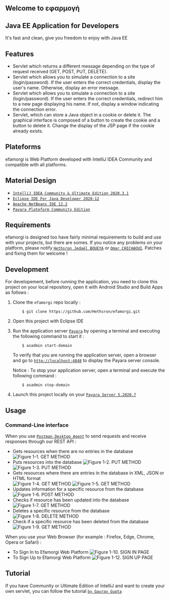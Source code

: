 ## Welcome to **εφαρμογή**

## Java EE Application for Developers

It's fast and clean, give you freedom to enjoy with Java EE

## Features

*   Servlet which returns a different message depending on the type of request received (GET, POST, PUT, DELETE).
*   Servlet which allows you to simulate a connection to a site (login/password). If the user enters the correct credentials, display the user's name. Otherwise, display an error message.
*   Servlet which allows you to simulate a connection to a site (login/password). If the user enters the correct credentials, redirect him to a new page displaying his name. If not, display a window indicating the connection error.
*   Servlet, which can store a Java object in a cookie or delete it. The graphical interface is composed of a button to create the cookie and a button to delete it. Change the display of the JSP page if the cookie already exists.

## Plateforms

efamorgi is Web Platform developed with IntelliJ IDEA Community and compatible with all platforms.

## Material Design

*  [`IntelliJ IDEA Community & Ultimate Edition 2020.3.1`](https://www.jetbrains.com/fr-fr/idea/)
*  [`Eclipse IDE For Java Developer 2020-12`](https://www.eclipse.org/)
*  [`Apache NetBeans IDE 12.2`](https://fr.netbeans.org/)
*  [`Payara Plateform Community Edition`](https://www.payara.fish/)


## Requirements

efamorgi is designed too have fairly minimal requirements to build and use with your projects, but there are somes. If you notice any problems on your platform, please notify [`Hethsron Jedaël BOUEYA`](mailto:hetshron-jeadel.boueya@uha.fr) or [`Omar CHICHAOUI`](mailto:omar.chichaoui@uha.fr). Patches and fixing them for welcome !

## Development
For developement, before running the application, you need to clone this project on your local repository, open it with Android Studio and Build Apps as follows :

1. Clone the `efamorgi` repo locally :

    ```console
        $ git clone https://github.com/Hethsron/efamorgi.git
    ```

2. Open this project with Eclipse IDE

3. Run the application server [`Payara`](https://www.payara.fish/) by opening a terminal and executing the following command to start it :

    ```console
        $ asadmin start-domain
    ```

    To verify that you are running the application server, open a browser and go to [`http://localhost:4848`](http://localhost:4848) to display the Payara server console.

    Notice : To stop your application server, open a terminal and execute the following command :

    ```console
        $ asadmin stop-domain
    ```

4. Launch this project locally on your [`Payara Server 5.2020.7`](https://www.payara.fish/downloads/payara-platform-community-edition/)

## Usage

### Command-Line interface
When you use [`Postman Desktop Agent`](https://www.postman.com/) to send requests and receive responses through our REST API :
   * Gets resources when there are no entries in the database
![Figure 1-1. GET METHOD](./assets/png/1.png)
   * Puts resources into the database
![Figure 1-2. PUT METHOD](./assets/png/2.png)
![Figure 1-3. PUT METHOD](./assets/png/3.png)
   * Gets resources where there are entries in the database in XML, JSON or HTML format    
![Figure 1-4. GET METHOD](./assets/png/4.png)
![Figure 1-5. GET METHOD](./assets/png/5.png)
   * Updates information for a specific resource from the database      
![Figure 1-6. POST METHOD](./assets/png/6.png)
   * Checks if resource has been updated into the database
![Figure 1-7. GET METHOD](./assets/png/7.png)
   * Deletes a specific resource from the database
![Figure 1-8. DELETE METHOD](./assets/png/8.png)
   * Check if a specific resource has been deleted from the database 
![Figure 1-9. GET METHOD](./assets/png/9.png)
     
When you use your Web Browser (for example : Firefox, Edge, Chrome, Opera or Safari) :
   * To Sign In to Efamorgi Web Platform
![Figure 1-10. SIGN IN PAGE](./assets/png/10.png)
   * To Sign Up to Efamorgi Web Platform
![Figure 1-12. SIGN UP PAGE](./assets/png/11.png)
## Tutorial

If you have Community or Ultimate Edition of IntelliJ and want to create your own servlet, you can follow the tutorial [`by Gaurav Gupta`](https://blog.payara.fish/payara-platform-support-for-intellij-plugin)
